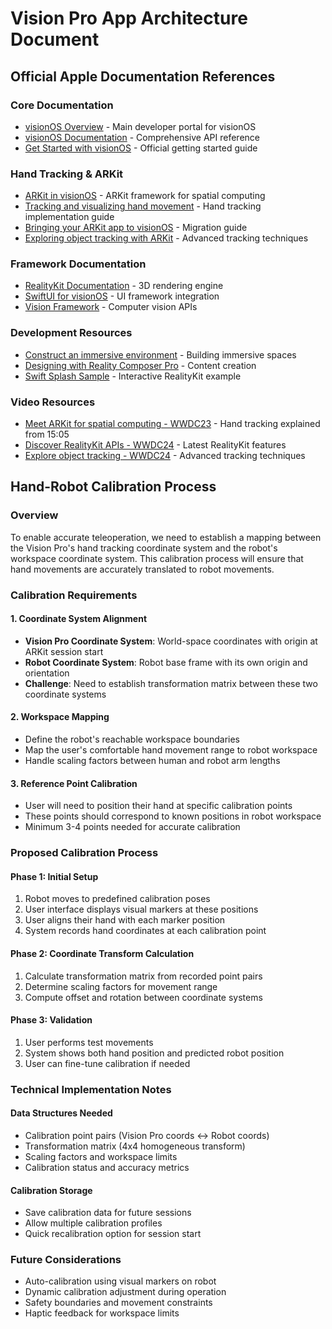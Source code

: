 # Vision Pro App Architecture Document

## Official Apple Documentation References

### Core Documentation
- [visionOS Overview](https://developer.apple.com/visionos/) - Main developer portal for visionOS
- [visionOS Documentation](https://developer.apple.com/documentation/visionos) - Comprehensive API reference
- [Get Started with visionOS](https://developer.apple.com/visionos/get-started/) - Official getting started guide

### Hand Tracking & ARKit
- [ARKit in visionOS](https://developer.apple.com/documentation/arkit/arkit-in-visionos) - ARKit framework for spatial computing
- [Tracking and visualizing hand movement](https://developer.apple.com/documentation/visionos/tracking-and-visualizing-hand-movement) - Hand tracking implementation guide
- [Bringing your ARKit app to visionOS](https://developer.apple.com/documentation/visionos/bringing-your-arkit-app-to-visionos/) - Migration guide
- [Exploring object tracking with ARKit](https://developer.apple.com/documentation/visionOS/exploring_object_tracking_with_arkit) - Advanced tracking techniques

### Framework Documentation
- [RealityKit Documentation](https://developer.apple.com/documentation/realitykit) - 3D rendering engine
- [SwiftUI for visionOS](https://developer.apple.com/documentation/visionos) - UI framework integration
- [Vision Framework](https://developer.apple.com/documentation/vision/) - Computer vision APIs

### Development Resources
- [Construct an immersive environment](https://developer.apple.com/documentation/realitykit/construct-an-immersive-environment-for-visionos) - Building immersive spaces
- [Designing with Reality Composer Pro](https://developer.apple.com/documentation/visionos/designing-realitykit-content-with-reality-composer-pro) - Content creation
- [Swift Splash Sample](https://developer.apple.com/documentation/visionos/swift-splash) - Interactive RealityKit example

### Video Resources
- [Meet ARKit for spatial computing - WWDC23](https://developer.apple.com/videos/play/wwdc2023/10082/) - Hand tracking explained from 15:05
- [Discover RealityKit APIs - WWDC24](https://developer.apple.com/videos/play/wwdc2024/10103/) - Latest RealityKit features
- [Explore object tracking - WWDC24](https://developer.apple.com/videos/play/wwdc2024/10101/) - Advanced tracking techniques

## Hand-Robot Calibration Process

### Overview
To enable accurate teleoperation, we need to establish a mapping between the Vision Pro's hand tracking coordinate system and the robot's workspace coordinate system. This calibration process will ensure that hand movements are accurately translated to robot movements.

### Calibration Requirements

#### 1. Coordinate System Alignment
- **Vision Pro Coordinate System**: World-space coordinates with origin at ARKit session start
- **Robot Coordinate System**: Robot base frame with its own origin and orientation
- **Challenge**: Need to establish transformation matrix between these two coordinate systems

#### 2. Workspace Mapping
- Define the robot's reachable workspace boundaries
- Map the user's comfortable hand movement range to robot workspace
- Handle scaling factors between human and robot arm lengths

#### 3. Reference Point Calibration
- User will need to position their hand at specific calibration points
- These points should correspond to known positions in robot workspace
- Minimum 3-4 points needed for accurate calibration

### Proposed Calibration Process

#### Phase 1: Initial Setup
1. Robot moves to predefined calibration poses
2. User interface displays visual markers at these positions
3. User aligns their hand with each marker position
4. System records hand coordinates at each calibration point

#### Phase 2: Coordinate Transform Calculation
1. Calculate transformation matrix from recorded point pairs
2. Determine scaling factors for movement range
3. Compute offset and rotation between coordinate systems

#### Phase 3: Validation
1. User performs test movements
2. System shows both hand position and predicted robot position
3. User can fine-tune calibration if needed

### Technical Implementation Notes

#### Data Structures Needed
- Calibration point pairs (Vision Pro coords ↔ Robot coords)
- Transformation matrix (4x4 homogeneous transform)
- Scaling factors and workspace limits
- Calibration status and accuracy metrics

#### Calibration Storage
- Save calibration data for future sessions
- Allow multiple calibration profiles
- Quick recalibration option for session start

### Future Considerations
- Auto-calibration using visual markers on robot
- Dynamic calibration adjustment during operation
- Safety boundaries and movement constraints
- Haptic feedback for workspace limits

